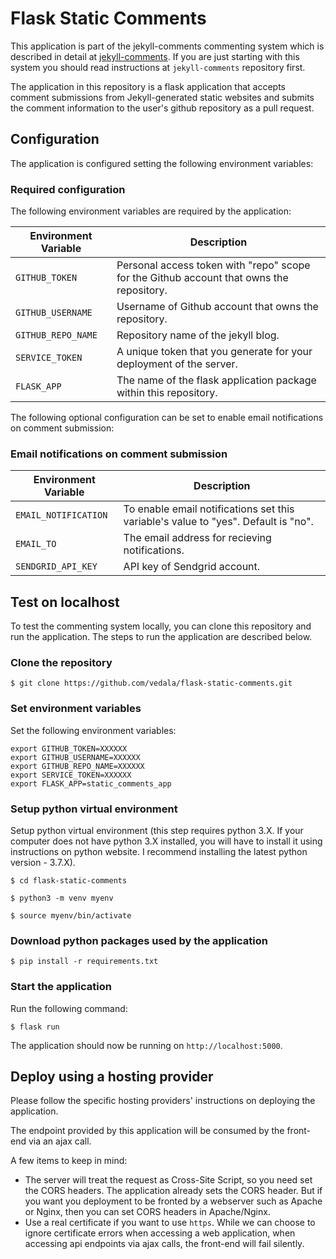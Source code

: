 # Flask Static Comments

This application is part of the jekyll-comments commenting system
which is described in detail at [jekyll-comments](https://github.com/vedala/jekyll-comments.git). If you are just starting with this system you should read instructions at `jekyll-comments` repository first.

The application in this repository is a flask application that accepts comment submissions from Jekyll-generated static websites and submits the comment information to the user's
github repository as a pull request.


## Configuration

The application is configured setting the following environment variables:


### Required configuration

The following environment variables are required by the application:

| Environment Variable | Description |
| --- | --- |
| `GITHUB_TOKEN` | Personal access token with "repo" scope for the Github account that owns the repository.
| `GITHUB_USERNAME` | Username of Github account that owns the repository.
| `GITHUB_REPO_NAME` | Repository name of the jekyll blog.
| `SERVICE_TOKEN` | A unique token that you generate for your deployment of the server.
| `FLASK_APP` | The name of the flask application package within this repository.


The following optional configuration can be set to enable email notifications on
comment submission:

### Email notifications on comment submission

| Environment Variable | Description |
| --- | --- |
|`EMAIL_NOTIFICATION`| To enable email notifications set this variable's value to "yes". Default is "no".|
|`EMAIL_TO`|The email address for recieving notifications.|
|`SENDGRID_API_KEY`|API key of Sendgrid account.|




## Test on localhost

To test the commenting system locally, you can clone this repository and run the application. The steps to run the application are described below.

### Clone the repository

```
$ git clone https://github.com/vedala/flask-static-comments.git
```

### Set environment variables

Set the following environment variables:

```
export GITHUB_TOKEN=XXXXXX
export GITHUB_USERNAME=XXXXXX
export GITHUB_REPO_NAME=XXXXXX
export SERVICE_TOKEN=XXXXXX
export FLASK_APP=static_comments_app
```

### Setup python virtual environment

Setup python virtual environment (this step requires python 3.X. If your computer does
not have python 3.X installed, you will have to install it using instructions on python
website. I recommend installing the latest python version - 3.7.X).

```
$ cd flask-static-comments

$ python3 -m venv myenv

$ source myenv/bin/activate
```

### Download python packages used by the application

```
$ pip install -r requirements.txt
```

### Start the application

Run the following command:

```
$ flask run
```

The application should now be running on `http://localhost:5000`.


## Deploy using a hosting provider

Please follow the specific hosting providers' instructions on deploying the application.

The endpoint provided by this application will be consumed by the front-end via
an ajax call.

A few items to keep in mind:

* The server will treat the request as Cross-Site Script, so you need set the CORS headers. The application already sets the CORS header. But if you want you deployment to be fronted by a webserver such as Apache or Nginx, then you can set CORS headers in Apache/Nginx.
* Use a real certificate if you want to use `https`. While we can choose to ignore certificate errors when accessing a web application, when accessing api endpoints via ajax calls, the front-end will fail silently.
